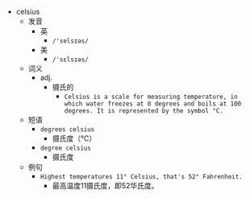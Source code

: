 - celsius
  - 发音
    - 英
      - `/'selsɪəs/`
    - 美
      - `/'sɛlsɪəs/`
  - 词义
    - adj.
      - 摄氏的
        - `Celsius is a scale for measuring temperature, in which water freezes at 0 degrees and boils at 100 degrees. It is represented by the symbol °C. `
  - 短语
    - `degrees celsius`
      - 摄氏度（℃） 
    - `degree celsius`
      - 摄氏度 
  - 例句
    - `Highest temperatures 11° Celsius, that's 52° Fahrenheit.`
      - 最高温度11摄氏度，即52华氏度。

